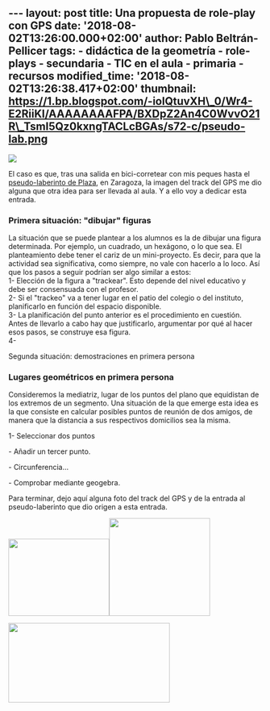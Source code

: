 --- layout: post title: Una propuesta de role-play con GPS date:
'2018-08-02T13:26:00.000+02:00' author: Pablo Beltrán-Pellicer tags: -
didáctica de la geometría - role-plays - secundaria - TIC en el aula -
primaria - recursos modified\_time: '2018-08-02T13:26:38.417+02:00'
thumbnail:
https://1.bp.blogspot.com/-iolQtuvXH\_0/Wr4-E2RiiKI/AAAAAAAAFPA/BXDpZ2An4C0WvvO21R\_TsmI5Qz0kxngTACLcBGAs/s72-c/pseudo-lab.png
---

[![](https://1.bp.blogspot.com/-iolQtuvXH_0/Wr4-E2RiiKI/AAAAAAAAFPA/BXDpZ2An4C0WvvO21R_TsmI5Qz0kxngTACLcBGAs/s1600/pseudo-lab.png)](https://1.bp.blogspot.com/-iolQtuvXH_0/Wr4-E2RiiKI/AAAAAAAAFPA/BXDpZ2An4C0WvvO21R_TsmI5Qz0kxngTACLcBGAs/s1600/pseudo-lab.png)

El caso es que, tras una salida en bici-corretear con mis peques hasta
el [pseudo-laberinto de
Plaza](https://twitter.com/pbeltranp/status/979698589176946688), en
Zaragoza, la imagen del track del GPS me dio alguna que otra idea para
ser llevada al aula. Y a ello voy a dedicar esta entrada.  

### Primera situación: "dibujar" figuras

La situación que se puede plantear a los alumnos es la de dibujar una
figura determinada. Por ejemplo, un cuadrado, un hexágono, o lo que sea.
El planteamiento debe tener el cariz de un mini-proyecto. Es decir, para
que la actividad sea significativa, como siempre, no vale con hacerlo a
lo loco. Así que los pasos a seguir podrían ser algo similar a estos:  
1- Elección de la figura a "trackear". Esto depende del nivel educativo
y debe ser consensuada con el profesor.  
2- Si el "trackeo" va a tener lugar en el patio del colegio o del
instituto, planificarlo en función del espacio disponible.  
3- La planificación del punto anterior es el procedimiento en cuestión.
Antes de llevarlo a cabo hay que justificarlo, argumentar por qué al
hacer esos pasos, se construye esa figura.  
4-  
  
  
Segunda situación: demostraciones en primera persona  
  

### Lugares geométricos en primera persona

Consideremos la mediatriz, lugar de los puntos del plano que equidistan
de los extremos de un segmento. Una situación de la que emerge esta idea
es la que consiste en calcular posibles puntos de reunión de dos amigos,
de manera que la distancia a sus respectivos domicilios sea la misma.

1- Seleccionar dos puntos

  

\- Añadir un tercer punto.

\- Circunferencia...

\- Comprobar mediante geogebra.

  
  
  
  
  
  
  
  
  
  
  
  
  
  
  
  
  
  
  
  
  
  
  
  
  
  
  
  
Para terminar, dejo aquí alguna foto del track del GPS y de la entrada
al pseudo-laberinto que dio origen a esta entrada.  

[<img src="https://4.bp.blogspot.com/-GtU8XQJEGKc/Wr4-4Lc23hI/AAAAAAAAFPE/A1Z_0Q9IzAUMdAEZXwt870Mx5s3clC-XwCLcBGAs/s200/pseudo-lab2.png" width="200" height="153" />](https://4.bp.blogspot.com/-GtU8XQJEGKc/Wr4-4Lc23hI/AAAAAAAAFPE/A1Z_0Q9IzAUMdAEZXwt870Mx5s3clC-XwCLcBGAs/s1600/pseudo-lab2.png)[<img src="https://2.bp.blogspot.com/-iolQtuvXH_0/Wr4-E2RiiKI/AAAAAAAAFPA/mLDjzEe5SoQ-8BmPDRO4kiRFboHg8QuBgCEwYBhgL/s200/pseudo-lab.png" width="200" height="194" />](https://2.bp.blogspot.com/-iolQtuvXH_0/Wr4-E2RiiKI/AAAAAAAAFPA/mLDjzEe5SoQ-8BmPDRO4kiRFboHg8QuBgCEwYBhgL/s1600/pseudo-lab.png)

  

  

  

[<img src="https://2.bp.blogspot.com/-fCNUGPVYG6E/Wr4-5vXs2bI/AAAAAAAAFPI/iIlBLKl21y8mn9L7SV-osNzKeOYYNzBaACLcBGAs/s320/pseudo-lab3.png" width="320" height="158" />](https://2.bp.blogspot.com/-fCNUGPVYG6E/Wr4-5vXs2bI/AAAAAAAAFPI/iIlBLKl21y8mn9L7SV-osNzKeOYYNzBaACLcBGAs/s1600/pseudo-lab3.png)

  
  
  
  
  
  
  
  
  
